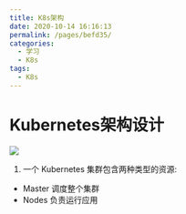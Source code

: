 ```yaml
---
title: K8s架构
date: 2020-10-14 16:16:13
permalink: /pages/befd35/
categories:
  - 学习
  - K8s
tags:
  - K8s
---
```

# Kubernetes架构设计

![](https://cdn.jsdelivr.net/gh/summerking1/image@main/72.png)

1. 一个 Kubernetes 集群包含两种类型的资源:

- Master 调度整个集群
- Nodes 负责运行应用